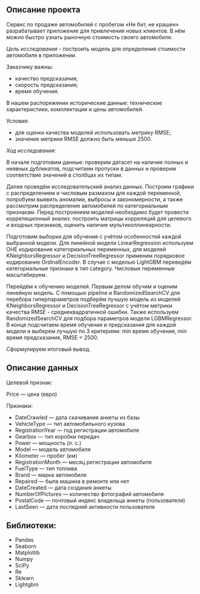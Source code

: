 ## Описание проекта

Сервис по продаже автомобилей с пробегом «Не бит, не крашен» разрабатывает приложение для привлечения новых клиентов. В нём можно быстро узнать рыночную стоимость своего автомобиля.

*Цель исследования* - построить модель для определения стоимости автомобиля в приложении.

Заказчику важны:

- качество предсказания;
- скорость предсказания;
- время обучения.
  
В нашем распоряжении исторические данные: технические характеристики, комплектации и цены автомобилей.

Условия:

- для оценки качества моделей использовать метрику RMSE;
- значение метрики RMSE должно быть меньше 2500.

*Ход исследования:*

В начале подготовим данные: проверим датасет на наличие полных и неявных дубликатов, подсчитаем пропуски в данных и проверим соответствие значений в столбцах их типам.

Далее проведём исследовательский анализ данных. Построим графики с распределением и числовым размахом для каждой переменной, попробуем выявить аномалии, выбросы и закономерности, а также рассмотрим распределение автомобилей по категориальным признакам. Перед построением моделей необходимо будет провести корреляционный анализ: построить матрицы корреляций для целевого и входных признаков, оценить наличие мультиколлинеарности.

Подготовим выборки для обучения с учётом особенностей каждой выбранной модели. Для линейной модели LinearRegression используем OHE кодирование категориальных переменных, для моделей KNeighborsRegressor и DecisionTreeRegressor применим порядковое кодирование OrdinalEncoder. В случае с моделью LightGBM переведём категориальные признаки в тип category. Числовые переменные масштабируем.

Перейдём к обучению моделей. Первым делом обучим и оценим линейную модель. С помощью pipeline и RandomizedSearchCV для перебора гиперпараметров подберём лучшую модель из моделей KNeighborsRegressor и DecisionTreeRegressor с учётом метрики качества RMSE - среднеквадратичной ошибки. Также используем RandomizedSearchCV для подбора параметров модели LGBMRegressor. В конце подсчитаем время обучения и предсказания для каждой модели и выберем лучшую по 3 критериям: min время обучения, min время предсказания, RMSE < 2500.

Сформулируем итоговый вывод.

## Описание данных

Целевой признак:

Price — цена (евро)

Признаки:

* DateCrawled — дата скачивания анкеты из базы
* VehicleType — тип автомобильного кузова
* RegistrationYear — год регистрации автомобиля
* Gearbox — тип коробки передач
* Power — мощность (л. с.)
* Model — модель автомобиля
* Kilometer — пробег (км)
* RegistrationMonth — месяц регистрации автомобиля
* FuelType — тип топлива
* Brand — марка автомобиля
* Repaired — была машина в ремонте или нет
* DateCreated — дата создания анкеты
* NumberOfPictures — количество фотографий автомобиля
* PostalCode — почтовый индекс владельца анкеты (пользователя)
* LastSeen — дата последней активности пользователя

## Библиотеки:

* Pandas
* Seaborn
* Matplotlib
* Numpy
* SciPy
* Re
* Sklearn
* Lightgbm
